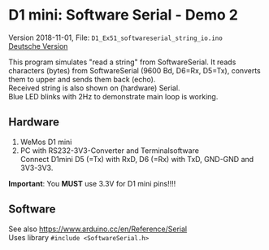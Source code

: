 # D1 mini: Software Serial - Demo 2
Version 2018-11-01, File: `D1_Ex51_softwareserial_string_io.ino`   
[Deutsche Version](./LIESMICH.md "Deutsche Version")   

This program simulates "read a string" from SoftwareSerial. It reads characters (bytes) from SoftwareSerial (9600 Bd, D6=Rx, D5=Tx), converts them to upper and sends them back (echo).   
Received string is also shown on (hardware) Serial.   
Blue LED blinks with 2Hz to demonstrate main loop is working.  

## Hardware
1. WeMos D1 mini   
2. PC with RS232-3V3-Converter and Terminalsoftware   
   Connect D1mini D5 (=Tx) with RxD, D6 (=Rx) with TxD, GND-GND and 3V3-3V3.   

__Important__: You __MUST__ use 3.3V for D1 mini pins!!!!   

## Software
See also https://www.arduino.cc/en/Reference/Serial   
Uses library `#include <SoftwareSerial.h>`
